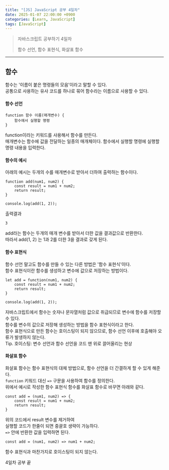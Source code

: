 ```yaml
---
title: "[JS] JavaScript 공부 4일차"
date: 2025-01-07 22:00:00 +0900
categories: [Learn, JavaScript]
tags: [JavaScript]
---
```


> 자바스크립트 공부하기 4일차
>
> 함수 선언, 함수 표현식, 화살표 함수

<hr />

## 함수

함수는 '이름이 붙은 명령들의 모음'이라고 말할 수 있다.  
공통으로 사용하는 유사 코드를 하나로 묶어 함수라는 이름으로 사용할 수 있다.

#### 함수 선언

```
function 함수 이름(매개변수) {
    함수에서 실행할 명령
}
```

function이라는 키워드를 사용해서 함수를 만든다.  
매개변수는 함수에 값을 전달하는 일종의 매개체이다.
함수에서 실행할 명령에 실행할 명령 내용을 입력한다.

#### 함수의 예시

아래의 예시는 두개의 수를 매개변수로 받아서 더하여 출력하는 함수이다.

```
function add(num1, num2) {
    const result = num1 + num2;
    return result;
}

console.log(add(1, 2));

```

출력결과

```
3
```

add라는 함수는 두개의 매개 변수를 받아서 더한 값을 결과값으로 반환한다.  
따라서 add(1, 2) 는 1과 2를 더한 3을 결과로 갖게 된다.

#### 함수 표현식

함수 선언 말고도 함수를 만들 수 있는 다른 방법은 '함수 표현식'이다.  
함수 표현식이란 함수를 생성하고 변수에 값으로 저장하는 방법이다.

```
let add = function(num1, num2) {
    const result = num1 + num2;
    return result;
}

console.log(add(1, 2));

```

자바스크립트에서 함수는 숫자나 문자열처럼 값으로 취급되므로 변수에 함수를 저장할 수 있다.  
함수를 변수의 값으로 저장해 생성하는 방법을 함수 표현식이라고 한다.  
함수 표현식으로 만든 함수는 호이스팅이 되지 않으므로, 함수 선언 이후에 호출해야 오류가 발생하지 않는다.  
Tip. 호이스팅: 변수 선언과 함수 선언을 코드 맨 위로 끌어올리는 현상

#### 화살표 함수

화살표 함수는 함수 표현식의 대체 방법으로, 함수 선언을 더 간결하게 할 수 있게 해준다.  
`function` 키워드 대신 `=>` 구문을 사용하여 함수를 정의한다.  
위에서 예시로 작성한 함수 표현식 함수를 화살표 함수로 바꾸면 아래와 같다.

```
const add = (num1, num2) => {
    const result = num1 + num2;
    return result;
}
```

위의 코드에서 result 변수를 제거하여  
실행할 코드가 한줄이 되면 중괄호 생략이 가능하다.  
`=>` 안에 반환한 값을 입력하면 된다.

```
const add = (num1, num2) => num1 + num2;
```

함수 표현식과 마찬가지로 호이스팅이 되지 않는다.

4일차 공부 끝
